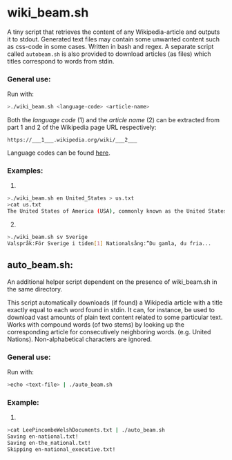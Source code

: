 # wiki_beam.sh

A tiny script that retrieves the content of any Wikipedia-article and outputs it to stdout. Generated text files may contain some unwanted content such as css-code in some cases. Written in bash and regex. A separate script called ```autobeam.sh``` is also provided to download articles (as files) which titles correspond to words from stdin.

### General use:

Run with:

```bash
>./wiki_beam.sh <language-code> <article-name>
```

Both the *language code* (1) and the *article name* (2) can be extracted from part 1 and 2 of the Wikipedia page URL respectively: 

```
https://___1___.wikipedia.org/wiki/___2___
```

Language codes can be found [here](https://meta.wikimedia.org/wiki/List_of_Wikipedias).

### Examples:

1.
```bash
>./wiki_beam.sh en United_States > us.txt
>cat us.txt
The United States of America (USA), commonly known as the United States...
```
2.
```bash
>./wiki_beam.sh sv Sverige
Valspråk:För Sverige i tiden[1] Nationalsång:”Du gamla, du fria...
```
## auto_beam.sh:

An additional helper script dependent on the presence of wiki_beam.sh in the same directory.

This script automatically downloads (if found) a Wikipedia article with a title exactly equal to each word found in stdin.
It can, for instance, be used to download vast amounts of plain text content related to some particular text. Works with compound words (of two stems) by looking up the corresponding article for consecutively neighboring words. (e.g. United Nations). Non-alphabetical characters are ignored.

### General use:

Run with:
```bash
>echo <text-file> | ./auto_beam.sh
```

### Example:
1.
```bash
>cat LeePincombeWelshDocuments.txt | ./auto_beam.sh
Saving en-national.txt!
Saving en-the_national.txt!
Skipping en-national_executive.txt!
```
